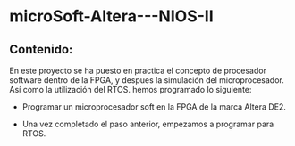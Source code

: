 # microSoft-Altera---NIOS-II

## Contenido:
En este proyecto se ha puesto en practica el concepto de procesador software dentro de la FPGA, y despues la simulación del microprocesador. Así como la utilización del RTOS. hemos programado lo siguiente:

- Programar un microprocesador soft en la FPGA de la marca Altera DE2.

- Una vez completado el paso anterior, empezamos a programar para RTOS.
